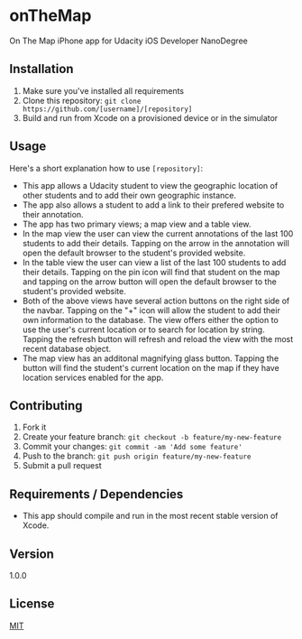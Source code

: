 # onTheMap

On The Map iPhone app for Udacity iOS Developer NanoDegree

## Installation

1. Make sure you've installed all requirements
2. Clone this repository:
  `git clone https://github.com/[username]/[repository]`
3. Build and run from Xcode on a provisioned device or in the simulator

## Usage

Here's a short explanation how to use `[repository]`:

* This app allows a Udacity student to view the geographic location of other students and to add their own geographic instance.
* The app also allows a student to add a link to their prefered website to their annotation.
* The app has two primary views; a map view and a table view.
* In the map view the user can view the current annotations of the last 100 students to add their details. Tapping on the arrow in the annotation will open the default browser to the student's provided website.
* In the table view the user can view a list of the last 100 students to add their details. Tapping on the pin icon will find that student on the map and tapping on the arrow button will open the default browser to the student's provided website.
* Both of the above views have several action buttons on the right side of the navbar. Tapping on the "+" icon will allow the student to add their own information to the database. The view offers either the option to use the user's current location or to search for location by string. Tapping the refresh button will refresh and reload the view with the most recent database object.
* The map view has an additonal magnifying glass button. Tapping the button will find the student's current location on the map if they have location services enabled for the app.

## Contributing

1. Fork it
2. Create your feature branch: `git checkout -b feature/my-new-feature`
3. Commit your changes: `git commit -am 'Add some feature'`
4. Push to the branch: `git push origin feature/my-new-feature`
5. Submit a pull request

## Requirements / Dependencies

* This app should compile and run in the most recent stable version of Xcode.


## Version

1.0.0

## License

[MIT](LICENSE)

